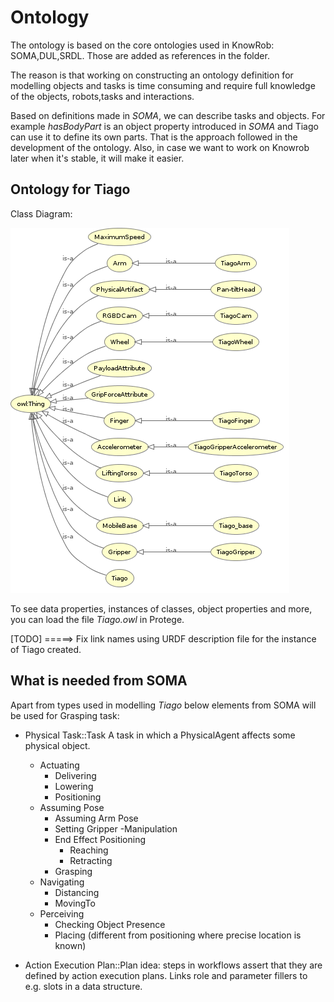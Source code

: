# Ontology

The ontology is based on the core ontologies used in KnowRob: SOMA,DUL,SRDL. Those are added as references in the folder.

The reason is that working on constructing an ontology definition for modelling objects and tasks is time consuming and require full knowledge of the objects, robots,tasks and interactions.

Based on definitions made in _SOMA_, we can describe tasks and objects. For example _hasBodyPart_ is an object property introduced in _SOMA_ and Tiago can use it to define its own parts. That is the approach followed in the development of the ontology. Also, in case we want to work on Knowrob later when it's stable, it will make it easier.

## Ontology for Tiago

Class Diagram:

![Tiago.owl](imgs/class_diagram_Tiago.png)

To see data properties, instances of classes, object properties and more, you can load the file _Tiago.owl_ in Protege. 

[TODO] =====> Fix link names using URDF description file for the instance of Tiago created.


## What is needed from SOMA

Apart from types used in modelling _Tiago_ below elements from SOMA will be used for Grasping task:

- Physical Task::Task   A task in which a PhysicalAgent affects some physical object.

    - Actuating 
        - Delivering
        - Lowering
        - Positioning
    - Assuming Pose
        - Assuming Arm Pose
        - Setting Gripper
    -Manipulation
        - End Effect Positioning
            - Reaching
            - Retracting
        - Grasping
    - Navigating
        - Distancing
        - MovingTo 
    - Perceiving
        - Checking Object Presence
        - Placing (different from positioning where precise location is known)

- Action Execution Plan::Plan idea: steps in workflows assert that they are defined by action execution plans. Links role and parameter fillers to e.g. slots in a data structure.